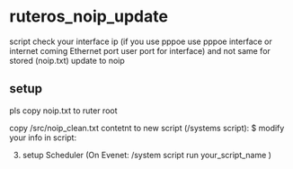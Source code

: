 # ruteros_noip_update

script check your interface ip (if you use pppoe use pppoe interface or internet coming Ethernet port user port for interface)  and not same for stored (noip.txt) update to noip


## setup
 
pls copy noip.txt to ruter root

copy /src/noip_clean.txt contetnt to new script (/systems script):
    $ modify your info in script:

 3. setup Scheduler (On Evenet: /system script run your_script_name )
  